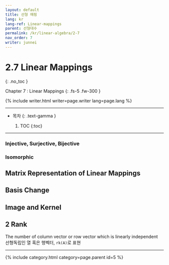 ```yaml
---
layout: default
title: 선형 매핑
lang: kr
lang-ref: Linear-mappings
parent: 선형대수
permalink: /kr/linear-algebra/2-7
nav_order: 7
writer: junnei
---
```


# 2.7 Linear Mappings
{: .no_toc }


Chapter 7 : Linear Mappings
{: .fs-5 .fw-300 }


{% include writer.html writer=page.writer lang=page.lang %}

---

- 목차
    {: .text-gamma }

    1. TOC
    {:toc}

---

### Injective, Surjective, Bijective

### Isomorphic 

## Matrix Representation of Linear Mappings
## Basis Change
## Image and Kernel

## 2 Rank
The number of column vector or row vector which is linearly independent  
선형독립인 열 혹은 행벡터, ```rk(A)```로 표현



---

{% include category.html category=page.parent id=5 %}
